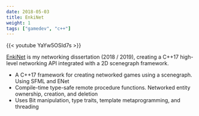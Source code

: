```yaml
---
date: 2018-05-03
title: EnkiNet
weight: 1
tags: ["gamedev", "c++"]
---
```


{{< youtube YaYw5OSId7s >}}

[EnkiNet](https://github.com/Zephilinox/EnkiNet) is my networking dissertation (2018 / 2019), creating a C++17 high-level networking API integrated with a 2D scenegraph framework.

<!--more-->

- A C++17 framework for creating networked games using a scenegraph. Using SFML and ENet
- Compile-time type-safe remote procedure functions. Networked entity ownership, creation, and deletion
- Uses Bit manipulation, type traits, template metaprogramming, and threading
